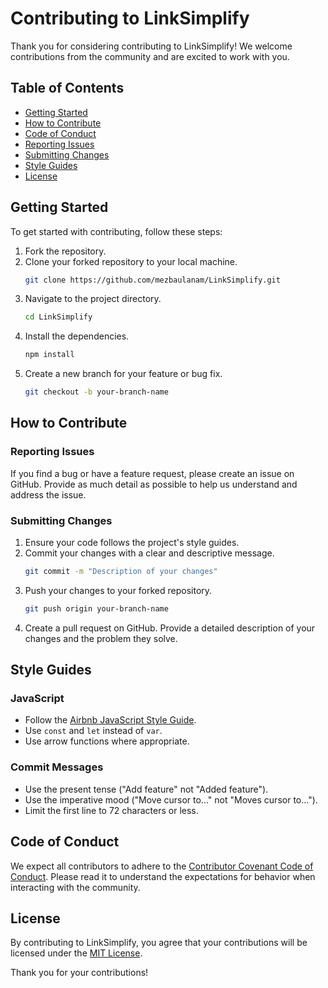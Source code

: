 # Contributing to LinkSimplify

Thank you for considering contributing to LinkSimplify! We welcome contributions from the community and are excited to work with you.

## Table of Contents

- [Getting Started](#getting-started)
- [How to Contribute](#how-to-contribute)
- [Code of Conduct](#code-of-conduct)
- [Reporting Issues](#reporting-issues)
- [Submitting Changes](#submitting-changes)
- [Style Guides](#style-guides)
- [License](#license)

## Getting Started

To get started with contributing, follow these steps:

1. Fork the repository.
2. Clone your forked repository to your local machine.
    ```sh
    git clone https://github.com/mezbaulanam/LinkSimplify.git
    ```
3. Navigate to the project directory.
    ```sh
    cd LinkSimplify
    ```
4. Install the dependencies.
    ```sh
    npm install
    ```
5. Create a new branch for your feature or bug fix.
    ```sh
    git checkout -b your-branch-name
    ```

## How to Contribute

### Reporting Issues

If you find a bug or have a feature request, please create an issue on GitHub. Provide as much detail as possible to help us understand and address the issue.

### Submitting Changes

1. Ensure your code follows the project's style guides.
2. Commit your changes with a clear and descriptive message.
    ```sh
    git commit -m "Description of your changes"
    ```
3. Push your changes to your forked repository.
    ```sh
    git push origin your-branch-name
    ```
4. Create a pull request on GitHub. Provide a detailed description of your changes and the problem they solve.

## Style Guides

### JavaScript

- Follow the [Airbnb JavaScript Style Guide](https://github.com/airbnb/javascript).
- Use `const` and `let` instead of `var`.
- Use arrow functions where appropriate.

### Commit Messages

- Use the present tense ("Add feature" not "Added feature").
- Use the imperative mood ("Move cursor to..." not "Moves cursor to...").
- Limit the first line to 72 characters or less.

## Code of Conduct

We expect all contributors to adhere to the [Contributor Covenant Code of Conduct](https://www.contributor-covenant.org/version/2/0/code_of_conduct/). Please read it to understand the expectations for behavior when interacting with the community.

## License

By contributing to LinkSimplify, you agree that your contributions will be licensed under the [MIT License](LICENSE).

Thank you for your contributions!
